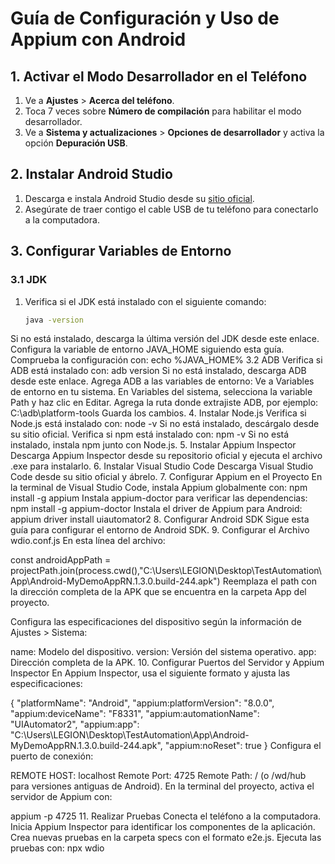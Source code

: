 # Guía de Configuración y Uso de Appium con Android

## 1. Activar el Modo Desarrollador en el Teléfono
1. Ve a **Ajustes** > **Acerca del teléfono**.
2. Toca 7 veces sobre **Número de compilación** para habilitar el modo desarrollador.
3. Ve a **Sistema y actualizaciones** > **Opciones de desarrollador** y activa la opción **Depuración USB**.

## 2. Instalar Android Studio
1. Descarga e instala Android Studio desde su [sitio oficial](https://developer.android.com/studio).
2. Asegúrate de traer contigo el cable USB de tu teléfono para conectarlo a la computadora.

## 3. Configurar Variables de Entorno
### 3.1 JDK
1. Verifica si el JDK está instalado con el siguiente comando:
   ```bash
   java -version

Si no está instalado, descarga la última versión del JDK desde este enlace.
Configura la variable de entorno JAVA_HOME siguiendo esta guía.
Comprueba la configuración con:
echo %JAVA_HOME%
3.2 ADB
Verifica si ADB está instalado con:
adb version
Si no está instalado, descarga ADB desde este enlace.
Agrega ADB a las variables de entorno:
Ve a Variables de entorno en tu sistema.
En Variables del sistema, selecciona la variable Path y haz clic en Editar.
Agrega la ruta donde extrajiste ADB, por ejemplo:
C:\adb\platform-tools
Guarda los cambios.
4. Instalar Node.js
Verifica si Node.js está instalado con:
node -v
Si no está instalado, descárgalo desde su sitio oficial.
Verifica si npm está instalado con:
npm -v
Si no está instalado, instala npm junto con Node.js.
5. Instalar Appium Inspector
Descarga Appium Inspector desde su repositorio oficial y ejecuta el archivo .exe para instalarlo.
6. Instalar Visual Studio Code
Descarga Visual Studio Code desde su sitio oficial y ábrelo.
7. Configurar Appium en el Proyecto
En la terminal de Visual Studio Code, instala Appium globalmente con:
npm install -g appium
Instala appium-doctor para verificar las dependencias:
npm install -g appium-doctor
Instala el driver de Appium para Android:
appium driver install uiautomator2
8. Configurar Android SDK
Sigue esta guía para configurar el entorno de Android SDK.
9. Configurar el Archivo wdio.conf.js
En esta línea del archivo:

const androidAppPath = projectPath.join(process.cwd(),"C:\\Users\\LEGION\\Desktop\\TestAutomation\\App\\Android-MyDemoAppRN.1.3.0.build-244.apk")
Reemplaza el path con la dirección completa de la APK que se encuentra en la carpeta App del proyecto.

Configura las especificaciones del dispositivo según la información de Ajustes > Sistema:

name: Modelo del dispositivo.
version: Versión del sistema operativo.
app: Dirección completa de la APK.
10. Configurar Puertos del Servidor y Appium Inspector
En Appium Inspector, usa el siguiente formato y ajusta las especificaciones:

{
  "platformName": "Android",
  "appium:platformVersion": "8.0.0",
  "appium:deviceName": "F8331",
  "appium:automationName": "UIAutomator2",
  "appium:app": "C:\\Users\\LEGION\\Desktop\\TestAutomation\\App\\Android-MyDemoAppRN.1.3.0.build-244.apk",
  "appium:noReset": true
}
Configura el puerto de conexión:

REMOTE HOST: localhost
Remote Port: 4725
Remote Path: / (o /wd/hub para versiones antiguas de Android).
En la terminal del proyecto, activa el servidor de Appium con:

appium -p 4725
11. Realizar Pruebas
Conecta el teléfono a la computadora.
Inicia Appium Inspector para identificar los componentes de la aplicación.
Crea nuevas pruebas en la carpeta specs con el formato e2e.js.
Ejecuta las pruebas con:
npx wdio


